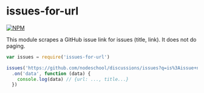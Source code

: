 # issues-for-url
[![NPM](https://nodei.co/npm/issues-for-url.png)](https://nodei.co/npm/issues-for-url/)

This module scrapes a GitHub issue link for issues (title, link). It does not do paging.

```js
var issues = require('issues-for-url')

issues('https://github.com/nodeschool/discussions/issues?q=is%3Aissue+no%3Alabel+is%3Aclosed')
  .on('data', function (data) {
    console.log(data) // {url: ..., title...}
  })
```